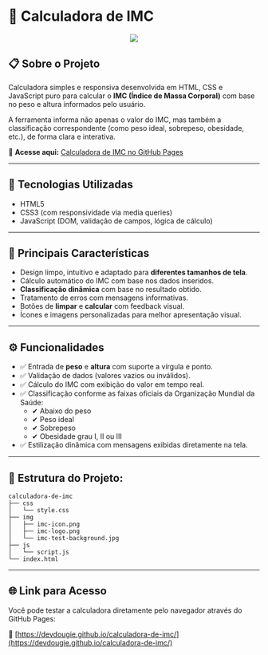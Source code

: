<!--- ![Image](https://github.com/user-attachments/assets/848582ac-c5c3-4422-98b9-285d71520727) --->

# 🧮 Calculadora de IMC

<div align="center">
  <img src="https://github.com/user-attachments/assets/848582ac-c5c3-4422-98b9-285d71520727">
</div>

## 📋 Sobre o Projeto

Calculadora simples e responsiva desenvolvida em HTML, CSS e JavaScript puro para calcular o **IMC (Índice de Massa Corporal)** com base no peso e altura informados pelo usuário.

A ferramenta informa não apenas o valor do IMC, mas também a classificação correspondente (como peso ideal, sobrepeso, obesidade, etc.), de forma clara e interativa.

🔗 **Acesse aqui:** [Calculadora de IMC no GitHub Pages](https://devdougie.github.io/calculadora-de-imc/)

---

## 🚀 Tecnologias Utilizadas

- HTML5
- CSS3 (com responsividade via media queries)
- JavaScript (DOM, validação de campos, lógica de cálculo)

---

## 🎯 Principais Características

- Design limpo, intuitivo e adaptado para **diferentes tamanhos de tela**.
- Cálculo automático do IMC com base nos dados inseridos.
- **Classificação dinâmica** com base no resultado obtido.
- Tratamento de erros com mensagens informativas.
- Botões de **limpar** e **calcular** com feedback visual.
- Ícones e imagens personalizadas para melhor apresentação visual.

---

## ⚙️ Funcionalidades

- ✅ Entrada de **peso** e **altura** com suporte a vírgula e ponto.
- ✅ Validação de dados (valores vazios ou inválidos).
- ✅ Cálculo do IMC com exibição do valor em tempo real.
- ✅ Classificação conforme as faixas oficiais da Organização Mundial da Saúde:
  - ✔ Abaixo do peso
  - ✔ Peso ideal
  - ✔ Sobrepeso
  - ✔ Obesidade grau I, II ou III
- ✅ Estilização dinâmica com mensagens exibidas diretamente na tela.

---

## 📂 Estrutura do Projeto:

```text
calculadora-de-imc
├── css
│   └── style.css
├── img
│   ├── imc-icon.png
│   ├── imc-logo.png
│   └── imc-test-background.jpg
├── js
│   └── script.js
└── index.html
```

---

## 🌐 Link para Acesso

Você pode testar a calculadora diretamente pelo navegador através do GitHub Pages:

🔗 [https://devdougie.github.io/calculadora-de-imc/](https://devdougie.github.io/calculadora-de-imc/)
